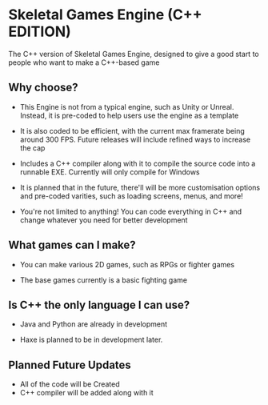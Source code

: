 # Skeletal Games Engine (C++ EDITION)
The C++ version of Skeletal Games Engine, designed to give a good start to people who want to make a C++-based game

## Why choose?
* This Engine is not from a typical engine, such as Unity or Unreal. Instead, it is pre-coded to help users use the engine as a template

* It is also coded to be efficient, with the current max framerate being around 300 FPS. Future releases will include refined ways to increase the cap

* Includes a C++ compiler along with it to compile the source code into a runnable EXE. Currently will only compile for Windows

* It is planned that in the future, there'll will be more customisation options and pre-coded varities, such as loading screens, menus, and more!

* You're not limited to anything! You can code everything in C++ and change whatever you need for better development

## What games can I make?
* You can make various 2D games, such as RPGs or fighter games

* The base games currently is a basic fighting game

## Is C++ the only language I can use?
* Java and Python are already in development

* Haxe is planned to be in development later.

## Planned Future Updates
* All of the code will be Created
* C++ compiler will be added along with it
